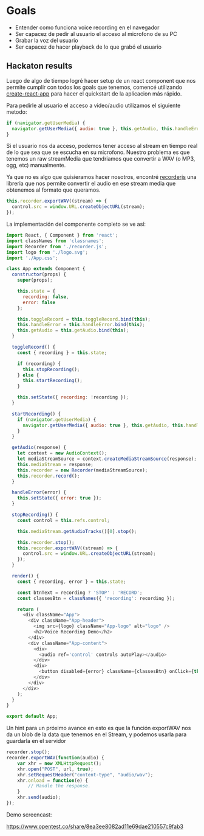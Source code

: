 # Goals

- Entender como funciona voice recording en el navegador
- Ser capacez de pedir al usuario el acceso al microfono de su PC
- Grabar la voz del usuario
- Ser capacez de hacer playback de lo que grabó el usuario

## Hackaton results

Luego de algo de tiempo logré hacer setup de un react component que nos permite cumplir con todos los goals que tenemos, comencé utilizando [create-react-app](https://github.com/facebookincubator/create-react-app) para hacer el quickstart de la aplicacion más rápido.

Para pedirle al usuario el acceso a video/audio utilizamos el siguiente metodo:

```javascript
if (navigator.getUserMedia) {
  navigator.getUserMedia({ audio: true }, this.getAudio, this.handleError);
}
```

Si el usuario nos da acceso, podemos tener acceso al stream en tiempo real de lo que sea que se escucha en su microfono. Nuestro problema es que tenemos un raw streamMedia que tendriamos que convertir a WAV (o MP3, ogg, etc) manualmente.

Ya que no es algo que quisieramos hacer nosotros, encontré [recorderjs](https://github.com/mattdiamond/Recorderjs) una libreria que nos permite convertir el audio en ese stream media que obtenemos al formato que queramos.

```javascript
this.recorder.exportWAV((stream) => {
  control.src = window.URL.createObjectURL(stream);
});
```

La implementación del componente completo se ve así:

```javascript
import React, { Component } from 'react';
import classNames from 'classnames';
import Recorder from './recorder.js';
import logo from './logo.svg';
import './App.css';

class App extends Component {
  constructor(props) {
    super(props);

    this.state = {
      recording: false,
      error: false
    };

    this.toggleRecord = this.toggleRecord.bind(this);
    this.handleError = this.handleError.bind(this);
    this.getAudio = this.getAudio.bind(this);
  }

  toggleRecord() {
    const { recording } = this.state;

    if (recording) {
      this.stopRecording();
    } else {
      this.startRecording();
    }

    this.setState({ recording: !recording });
  }

  startRecording() {
    if (navigator.getUserMedia) {
      navigator.getUserMedia({ audio: true }, this.getAudio, this.handleError);
    }
  }

  getAudio(response) {
    let context = new AudioContext();
    let mediaStreamSource = context.createMediaStreamSource(response);
    this.mediaStream = response;
    this.recorder = new Recorder(mediaStreamSource);
    this.recorder.record();
  }

  handleError(error) {
    this.setState({ error: true });
  }

  stopRecording() {
    const control = this.refs.control;

    this.mediaStream.getAudioTracks()[0].stop();

    this.recorder.stop();
    this.recorder.exportWAV((stream) => {
      control.src = window.URL.createObjectURL(stream);
    });
  }

  render() {
    const { recording, error } = this.state;

    const btnText = recording ? 'STOP' : 'RECORD';
    const classesBtn = classNames({ 'recording': recording });

    return (
      <div className="App">
        <div className="App-header">
          <img src={logo} className="App-logo" alt="logo" />
          <h2>Voice Recording Demo</h2>
        </div>
        <div className="App-content">
          <div>
            <audio ref='control' controls autoPlay></audio>
          </div>
          <div>
            <button disabled={error} className={classesBtn} onClick={this.toggleRecord}>{btnText}</button>
          </div>
        </div>
      </div>
    );
  }
}

export default App;
```

Un hint para un próximo avance en esto es que la función exportWAV nos da un blob de la data que tenemos en el Stream, y podemos usarla para guardarla en el servidor

```javascript
recorder.stop();
recorder.exportWAV(function(audio) {
    var xhr = new XMLHttpRequest();
    xhr.open("POST", url, true);
    xhr.setRequestHeader("content-type", "audio/wav");
    xhr.onload = function(e) {
        // Handle the response.
    }
    xhr.send(audio);
});
```

Demo screencast:

https://www.opentest.co/share/8ea3ee8082ad11e69dae210557c9fab3